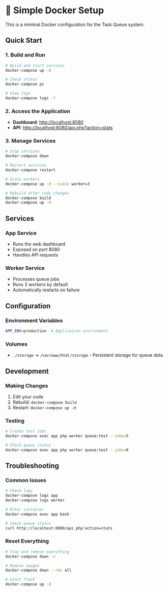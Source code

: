 # 🐳 Simple Docker Setup

This is a minimal Docker configuration for the Task Queue system.

## Quick Start

### 1. Build and Run

```bash
# Build and start services
docker-compose up -d

# Check status
docker-compose ps

# View logs
docker-compose logs -f
```

### 2. Access the Application

- **Dashboard**: <http://localhost:8080>
- **API**: <http://localhost:8080/api.php?action=stats>

### 3. Manage Services

```bash
# Stop services
docker-compose down

# Restart services
docker-compose restart

# Scale workers
docker-compose up -d --scale worker=3

# Rebuild after code changes
docker-compose build
docker-compose up -d
```

## Services

### App Service

- Runs the web dashboard
- Exposed on port 8080
- Handles API requests

### Worker Service

- Processes queue jobs
- Runs 2 workers by default
- Automatically restarts on failure

## Configuration

### Environment Variables

```bash
APP_ENV=production  # Application environment
```

### Volumes

- `./storage` → `/var/www/html/storage` - Persistent storage for queue data

## Development

### Making Changes

1. Edit your code
2. Rebuild: `docker-compose build`
3. Restart: `docker-compose up -d`

### Testing

```bash
# Create test jobs
docker-compose exec app php worker queue:test --jobs=5

# Check queue status
docker-compose exec app php worker queue:test --jobs=0
```

## Troubleshooting

### Common Issues

```bash
# Check logs
docker-compose logs app
docker-compose logs worker

# Enter container
docker-compose exec app bash

# Check queue status
curl http://localhost:8080/api.php?action=stats
```

### Reset Everything

```bash
# Stop and remove everything
docker-compose down -v

# Remove images
docker-compose down --rmi all

# Start fresh
docker-compose up -d
```
